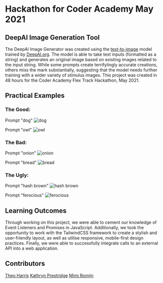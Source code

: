 # Hackathon for Coder Academy May 2021
## DeepAI Image Generation Tool
The DeepAI Image Generator was created using the [text-to-image](https://deepai.org/machine-learning-model/text2img) model trained by [DeepAI.org](https://deepai.org/). The model is able to take text inputs (formatted as a string) and generates an original image based on existing images related to the input string. While some prompts create terrifylingly accurate creations, others miss the mark substantially, suggesting that the model needs further training with a wider variety of stimulus images.
This project was created in 48 hours for the Coder Academy Flex Track Hackathon, May 2021.

## Practical Examples

### The Good:

Prompt "dog"
![dog](./img/dog.png)

Prompt "owl"
![owl](./img/owl.png)

### The Bad:

Prompt "onion"
![onion](./img/onion.png)

Prompt "bread"
![bread](./img/bread.png)

### The Ugly:

Prompt "hash brown"
![hash brown](./img/hash-brown.png)

Prompt "ferocious"
![ferocious](./img/ferocious.png)

## Learning Outcomes

Through working on this project, we were able to cement our knowledge of Event Listeners and Promises in JavaScript. Additionally, we took the opportunity to work with the TailwindCSS framework to create a stylish and user-friendly layout, as well as utilise responsive, mobile-first design practices. Finally, we were able to successfully integrate calls to an external API into a web application. 

## Contributors

[Theo Harris](https://github.com/Theosaurus-Rex)
[Kathryn Prestridge](https://github.com/kaprestridge)
[Mimi Romijn](https://github.com/mimi-romijn)